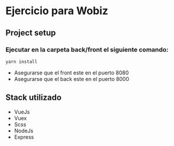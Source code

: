 # Ejercicio para Wobiz

## Project setup
### Ejecutar en la carpeta back/front el siguiente comando:
```
yarn install
```
- Asegurarse que el front este en el puerto 8080
- Asegurarse que el back este en el puerto 8000

## Stack utilizado

- VueJs
- Vuex
- Scss
- NodeJs
- Express

